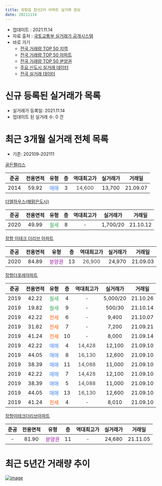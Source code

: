 ```yaml
---
title: 장항읍 창선2리 아파트 실거래 정보
date: 20211114
---
```


* 업데이트 : 2021.11.14
* 자료 출처 : [국토교통부 실거래가 공개시스템](http://rt.molit.go.kr)
* 바로 가기
    * [전국 거래량 TOP 50 지역](https://apt-info.github.io/apt-trade-info/tr)
    * [전국 거래량 TOP 50 아파트](https://apt-info.github.io/apt-trade-info/ta)
    * [전국 거래량 TOP 50 분양권](https://apt-info.github.io/apt-trade-info/tb)
    * [주요 신도시 실거래 데이터](https://apt-info.github.io/apt-trade-info/newtown)
    * [전국 실거래 데이터](https://apt-info.github.io/apt-trade-info/all)



<script async src="https://pagead2.googlesyndication.com/pagead/js/adsbygoogle.js"></script>
<!-- 기본광고 -->
<ins class="adsbygoogle"
     style="display:block"
     data-ad-client="ca-pub-1142216861245946"
     data-ad-slot="4805727019"
     data-ad-format="auto"
     data-full-width-responsive="true"></ins>
<script>
     (adsbygoogle = window.adsbygoogle || []).push({});
</script>


# 신규 등록된 실거래가 목록

* 실거래가 등록일: 2021.11.14
* 업데이트 된 실거래 수: 0 건




<script async src="https://pagead2.googlesyndication.com/pagead/js/adsbygoogle.js"></script>
<!-- 기본광고 -->
<ins class="adsbygoogle"
     style="display:block"
     data-ad-client="ca-pub-1142216861245946"
     data-ad-slot="4805727019"
     data-ad-format="auto"
     data-full-width-responsive="true"></ins>
<script>
     (adsbygoogle = window.adsbygoogle || []).push({});
</script>


# 최근 3개월 실거래 전체 목록
* 기준: 202109-202111


[골든팰리스](https://search.naver.com/search.naver?query=%EA%B3%A8%EB%93%A0%ED%8C%B0%EB%A6%AC%EC%8A%A4)

|준공|전용면적|유형|층|역대최고가|실거래가|거래일|
|:---:|:---:|:---:|:---:|:---:|:---:|:---:|
|2014|59.92|<span style="color:#4285F3">매매</span>|3|<span style="color:#444444">14,600</span>|13,700|21.09.07|

[더엘하우스(해맑은도시)](https://search.naver.com/search.naver?query=%EB%8D%94%EC%97%98%ED%95%98%EC%9A%B0%EC%8A%A4%28%ED%95%B4%EB%A7%91%EC%9D%80%EB%8F%84%EC%8B%9C%29)

|준공|전용면적|유형|층|역대최고가|실거래가|거래일|
|:---:|:---:|:---:|:---:|:---:|:---:|:---:|
|2020|49.99|<span style="color:#34A853">월세</span>|8|<span style="color:#444444">-</span>|1,700/20|21.10.12|

[장항 이테크 더리브 아파트](https://search.naver.com/search.naver?query=%EC%9E%A5%ED%95%AD+%EC%9D%B4%ED%85%8C%ED%81%AC+%EB%8D%94%EB%A6%AC%EB%B8%8C+%EC%95%84%ED%8C%8C%ED%8A%B8)

|준공|전용면적|유형|층|역대최고가|실거래가|거래일|
|:---:|:---:|:---:|:---:|:---:|:---:|:---:|
|2020|84.89|<span style="color:#9C11A5">분양권</span>|13|<span style="color:#444444">26,900</span>|24,970|21.09.03|

[장항더포레아파트](https://search.naver.com/search.naver?query=%EC%9E%A5%ED%95%AD%EB%8D%94%ED%8F%AC%EB%A0%88%EC%95%84%ED%8C%8C%ED%8A%B8)

|준공|전용면적|유형|층|역대최고가|실거래가|거래일|
|:---:|:---:|:---:|:---:|:---:|:---:|:---:|
|2019|42.22|<span style="color:#34A853">월세</span>|4|<span style="color:#444444">-</span>|5,000/20|21.10.26|
|2019|19.82|<span style="color:#34A853">월세</span>|9|<span style="color:#444444">-</span>|500/30|21.10.14|
|2019|42.22|<span style="color:#FF5A00">전세</span>|6|<span style="color:#444444">-</span>|9,400|21.10.07|
|2019|31.62|<span style="color:#FF5A00">전세</span>|7|<span style="color:#444444">-</span>|7,200|21.09.21|
|2019|41.24|<span style="color:#FF5A00">전세</span>|10|<span style="color:#444444">-</span>|8,000|21.09.14|
|2019|42.22|<span style="color:#4285F3">매매</span>|4|<span style="color:#444444">14,428</span>|12,100|21.09.10|
|2019|44.05|<span style="color:#4285F3">매매</span>|8|<span style="color:#444444">16,130</span>|12,600|21.09.10|
|2019|38.39|<span style="color:#4285F3">매매</span>|11|<span style="color:#444444">14,088</span>|11,000|21.09.10|
|2019|42.22|<span style="color:#4285F3">매매</span>|7|<span style="color:#444444">14,428</span>|12,100|21.09.10|
|2019|38.39|<span style="color:#4285F3">매매</span>|5|<span style="color:#444444">14,088</span>|11,000|21.09.10|
|2019|44.05|<span style="color:#4285F3">매매</span>|13|<span style="color:#444444">16,130</span>|12,600|21.09.10|
|2019|41.24|<span style="color:#FF5A00">전세</span>|4|<span style="color:#444444">-</span>|8,010|21.09.10|

[장항이테크더리브아파트](https://search.naver.com/search.naver?query=%EC%9E%A5%ED%95%AD%EC%9D%B4%ED%85%8C%ED%81%AC%EB%8D%94%EB%A6%AC%EB%B8%8C%EC%95%84%ED%8C%8C%ED%8A%B8)

|준공|전용면적|유형|층|역대최고가|실거래가|거래일|
|:---:|:---:|:---:|:---:|:---:|:---:|:---:|
|-|81.90|<span style="color:#9C11A5">분양권</span>|11|<span style="color:#444444">-</span>|24,680|21.11.05|



<script async src="https://pagead2.googlesyndication.com/pagead/js/adsbygoogle.js"></script>
<!-- 기본광고 -->
<ins class="adsbygoogle"
     style="display:block"
     data-ad-client="ca-pub-1142216861245946"
     data-ad-slot="4805727019"
     data-ad-format="auto"
     data-full-width-responsive="true"></ins>
<script>
     (adsbygoogle = window.adsbygoogle || []).push({});
</script>


# 최근 5년간 거래량 추이


<div style="width:100%;">
    <canvas id="deal_progress" height="200"></canvas>
</div>

<script>
new Chart(document.getElementById("deal_progress"), {
    type: 'line',
    data: {
        labels: ['16.09','16.10','16.11','17.02','17.05','17.06','17.09','18.03','18.06','18.08','18.10','18.11','18.12','19.01','19.02','19.03','19.04','19.05','19.06','19.07','19.08','19.09','19.10','19.11','20.01','20.02','20.03','20.04','20.05','20.06','20.07','20.08','20.09','20.10','20.11','20.12','21.01','21.02','21.03','21.05','21.06','21.07','21.08','21.09','21.10','21.11'],
        datasets: [{
            label: '매매/분양권',
            data: [1,2,1,1,0,0,1,1,2,1,3,7,6,0,2,2,1,0,1,111,0,3,1,3,1,4,3,0,8,57,11,10,13,10,10,6,3,3,1,2,1,2,1,8,0,1],
            borderColor: "rgba(66, 133, 243, 1)",
            backgroundColor: "rgba(66, 133, 243, 0.05)",
            borderWidth: 1,
            pointRadius: 0,
            fill: false,
            lineTension: 0
        },{
            label: '전/월세',
            data: [0,0,0,0,1,1,0,0,0,0,0,0,0,1,0,0,1,16,11,9,6,9,1,0,1,2,0,1,0,0,1,3,2,4,2,3,1,0,0,2,0,2,1,3,4,0],
            borderColor: "rgba(255, 90, 0, 1)",
            backgroundColor: "rgba(255, 90, 0, 0.05)",
            borderWidth: 1,
            pointRadius: 0,
            fill: false,
            lineTension: 0
        },{
            label: '합계',
            data: [1,2,1,1,1,1,1,1,2,1,3,7,6,1,2,2,2,16,12,120,6,12,2,3,2,6,3,1,8,57,12,13,15,14,12,9,4,3,1,4,1,4,2,11,4,1],
            borderColor: "rgba(0, 0, 0, 1)",
            backgroundColor: "rgba(0, 0, 0, 0.03)",
            borderWidth: 0.1,
            pointRadius: 0,
            fill: true,
            lineTension: 0
        }
        ]
    },
    options: {
        responsive: true,
        title: {
            display: false
        },
        tooltips: {
            mode: 'index',
            intersect: false
        },
        hover: {
            mode: 'nearest',
            intersect: true
        },
        scales: {
            xAxes: [{
                display: true,
                scaleLabel: {
                    display: true,
                    labelString: '년/월'
                }
            }],
            yAxes: [{
                display: true,
                ticks: {
                    suggestedMin: 0,
                },
                scaleLabel: {
                    display: true,
                    labelString: '실거래 수'
                }
            }]
        }
    }
});

</script>


[![image](https://apt-info.github.io/images/2020-01-03-apt-trade-info/1024x500.png)](https://play.google.com/store/apps/details?id=com.aptinfo.apttradeinfo)


